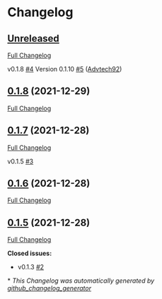 # Changelog

## [Unreleased](https://github.com/Advtech92/Starry-Tech/tree/HEAD)

[Full Changelog](https://github.com/Advtech92/Starry-Tech/compare/0.1.8...HEAD)

v0.1.8 [\#4](https://github.com/Advtech92/Starry-Tech/issues/4)
Version 0.1.10 [\#5](https://github.com/Advtech92/Starry-Tech/pull/5) ([Advtech92](https://github.com/Advtech92))

## [0.1.8](https://github.com/Advtech92/Starry-Tech/tree/0.1.8) (2021-12-29)

[Full Changelog](https://github.com/Advtech92/Starry-Tech/compare/0.1.7...0.1.8)

## [0.1.7](https://github.com/Advtech92/Starry-Tech/tree/0.1.7) (2021-12-28)

[Full Changelog](https://github.com/Advtech92/Starry-Tech/compare/0.1.6...0.1.7)

v0.1.5 [\#3](https://github.com/Advtech92/Starry-Tech/issues/3)

## [0.1.6](https://github.com/Advtech92/Starry-Tech/tree/0.1.6) (2021-12-28)

[Full Changelog](https://github.com/Advtech92/Starry-Tech/compare/0.1.5...0.1.6)

## [0.1.5](https://github.com/Advtech92/Starry-Tech/tree/0.1.5) (2021-12-28)

[Full Changelog](https://github.com/Advtech92/Starry-Tech/compare/0.1.4...0.1.5)

**Closed issues:**

- v0.1.3 [\#2](https://github.com/Advtech92/Starry-Tech/issues/2)



\* *This Changelog was automatically generated by [github_changelog_generator](https://github.com/github-changelog-generator/github-changelog-generator)*
